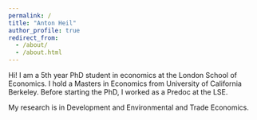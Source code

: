 ```yaml
---
permalink: /
title: "Anton Heil"
author_profile: true
redirect_from: 
  - /about/
  - /about.html
---
```


Hi! I am a 5th year PhD student in economics at the London School of Economics. I hold a Masters in Economics from University of California Berkeley. Before starting the PhD, I worked as a Predoc at the LSE.

My research is in Development and Environmental and Trade Economics.


